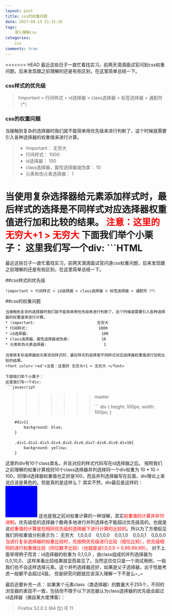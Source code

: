```yaml
---
layout: post
title: css的权重问题
date: 2017-09-15 21:31:26
tags: 
    深入理解css
categories:
	css
comments: true
---
```


<<<<<<< HEAD
最近这些日子一直忙着找实习，前两天滴滴面试官问到css权重问题，后来发现跟之前理解的还是有些区别，在这里简单总结一下。
<!-- more --> 
### css样式的优先级

> !important > 行间样式 > id选择器 > class选择器 > 标签选择器 > 通配符（*）

### css的权重问题
当接触到复杂的选择器时我们就不能简单用优先级来进行判断了，这个时候就需要引入各种选择器的权重值来进行计算。
> *  !important：                         无穷大
> *  行间样式：                             1000
> *  id选择器：                              100
> *  class选择器，属性选择器或伪类：            10
> *  元素和伪元素选择器：                       1

当使用复杂选择器给元素添加样式时，最后样式的选择是不同样式对应选择器权重值进行加和比较的结果。<font color='red'>
注意：这里的 无穷大+1 > 无穷大 </font>
下面我们举个小栗子：
这里我们写一个div:
    ```HTML
=======
最近这些日子一直忙着找实习，前两天滴滴面试官问道css权重问题，后来发现跟之前理解的还是有些区别，在这里简单总结一下。

<!-- more --> 

##css样式的优先级

    !important > 行间样式 > id选择器 > class选择器 > 标签选择器 > 通配符（*）

##css的权重问题

    当接触到复杂的选择器时我们就不能简单用优先级来进行判断了，这个时候就需要引入各种选择器的权重值来进行计算。
    * !important:                           无穷大
    * 行间样式:                               1000
    * id选择器:                                100
    * class选择器，属性选择器或伪类:              10
    * 元素和伪元素选择器:                         1

    当使用复杂选择器给元素添加样式时，最后样式的选择是不同样式对应选择器权重值进行加和比较的结果。
    <font color='red'>注意：这里的 无穷大+1 > 无穷大 </font>

    下面我们举个小栗子：
    这里我们写一个div:
    ```javascript
>>>>>>> master
        <div class="div1 div2 div3 div4 div5 div6 div7 div8 div9 div10" id='id'><div>
    ```
        div {
			height: 100px;
			width: 100px;
		}

		#div1{
			background: blue;
		}

		.div1.div2.div3.div4.div5.div6.div7.div8.div9.div10{
			background: yellow;
		}
    
这里的div有10个class类名，并且对应的样式代码写在id选择器之后。
按照我们之前理解的权重计算规则10个class选择器并列选择同一个div权重为 10 * 10 = 100，同理id选择器权重值也正好是100，而且并列选择器写在后面，div理论上来说应该是黄色的。但是真的是这样么？
其实不然，div最后是这样的：
    <img src="/imgs/div.png" width="100" height="100"> 
这也是我之前对权重计算的一种误解，其实<font color='red'>权重值的计算并非10进制</font>，优先级低的选择器个数再多地进行并列选择也不能超过优先级高的。也就是说<font color='red'>权重值的计算是在相同优先级的选择器下进行计算的比较的</font>。所以为了方便起见我们将权重值分别表示为： 无穷大&nbsp;&nbsp; 1,0,0,0 &nbsp;&nbsp; 0,1,0,0 &nbsp;&nbsp; 0,0,1,0 &nbsp;&nbsp; 0,0,0,1 &nbsp;&nbsp; 0,0,0,0
<font color='red'>当进行复杂选择器的权重比较时，先按照优先级进行比较（按位比较），优先级相同的进行权重值比较（同位数字比较）（也就是说1,0,0,0 > 0,99,99,99）。</font>
对于上面举得例子而言：id选择器的权重为 0,1,0,0 ，由class组成的并列选择器为 0,0,10,0， 这样来看比较结果就显而易见了。当然这仅仅只是一个测试用例，一般我们也不会这样选择元素。这个并列选择器还好，如果是父子选择器，出于性能考虑一般都不会超过4层。 但是研究问题就应该深入理解一下不是么~_~

最后还要补充一点：
如果某个元素class（类选择器）的数量大于255个，不同的浏览器的表现不一致，包括但不限于以下浏览器认为class选择器的优先级会超过id选择器（摘自某大佬博客）：
>Firefox 52.0.2 (64 位)
>IE 11
